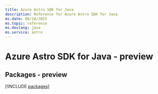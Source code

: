```yaml
---
title: Azure Astro SDK for Java
description: Reference for Azure Astro SDK for Java
ms.date: 08/18/2025
ms.topic: reference
ms.devlang: java
ms.service: astro
---
```

# Azure Astro SDK for Java - preview
## Packages - preview
[!INCLUDE [packages](astro-index.md)]